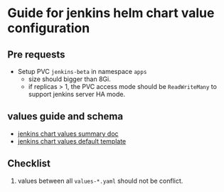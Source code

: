 Guide for jenkins helm chart value configuration
===

## Pre requests

- Setup PVC `jenkins-beta` in namespace `apps`
  - size should bigger than 8Gi.
  - if replicas > 1, the PVC access mode should be `ReadWriteMany` to support jenkins server HA mode.

## values guide and schema

- [jenkins chart values summary doc](https://github.com/jenkinsci/helm-charts/blob/main/charts/jenkins/VALUES_SUMMARY.md)
- [jenkins chart values default template](https://github.com/jenkinsci/helm-charts/blob/main/charts/jenkins/values.yaml)

## Checklist

1. values between all `values-*.yaml` should not be conflict.

